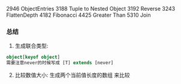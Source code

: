 2946 ObjectEntries
3188 Tuple to Nested Object
3192 Reverse
3243 FlattenDepth
4182 Fibonacci
4425 Greater Than
5310 Join

### 总结

1. 生成联合类型:

```ts
object[keyof object]
需要注意never的时候写成 [T] extends [never]
```

2. 比较数值大小: 生成两个当前值长度的数组 来比较
